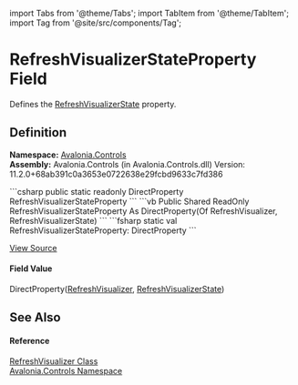 import Tabs from '@theme/Tabs'; 
import TabItem from '@theme/TabItem'; 
import Tag from '@site/src/components/Tag'; 

# RefreshVisualizerStateProperty Field


Defines the <a href="P_Avalonia_Controls_RefreshVisualizer_RefreshVisualizerState">RefreshVisualizerState</a> property.



## Definition
**Namespace:** <a href="N_Avalonia_Controls">Avalonia.Controls</a>  
**Assembly:** Avalonia.Controls (in Avalonia.Controls.dll) Version: 11.2.0+68ab391c0a3653e0722638e29fcbd9633c7fd386

<Tabs groupId="api-code-preview">
<TabItem value="csharp" label="C#">
```csharp
public static readonly DirectProperty<RefreshVisualizer, RefreshVisualizerState> RefreshVisualizerStateProperty
```
</TabItem>
<TabItem value="vb" label="VB">
```vb
Public Shared ReadOnly RefreshVisualizerStateProperty As DirectProperty(Of RefreshVisualizer, RefreshVisualizerState)
```
</TabItem>
<TabItem value="fsharp" label="F#">
```fsharp
static val RefreshVisualizerStateProperty: DirectProperty<RefreshVisualizer, RefreshVisualizerState>
```
</TabItem>
</Tabs>



<a href="https://github.com/AvaloniaUI/Avalonia/tree/master/srcAvalonia.Controls/PullToRefresh/RefreshVisualizer.cs" title="View the source code">View Source</a>



#### Field Value
DirectProperty(<a href="T_Avalonia_Controls_RefreshVisualizer">RefreshVisualizer</a>, <a href="T_Avalonia_Controls_RefreshVisualizerState">RefreshVisualizerState</a>)

## See Also


#### Reference
<a href="T_Avalonia_Controls_RefreshVisualizer">RefreshVisualizer Class</a>  
<a href="N_Avalonia_Controls">Avalonia.Controls Namespace</a>  
